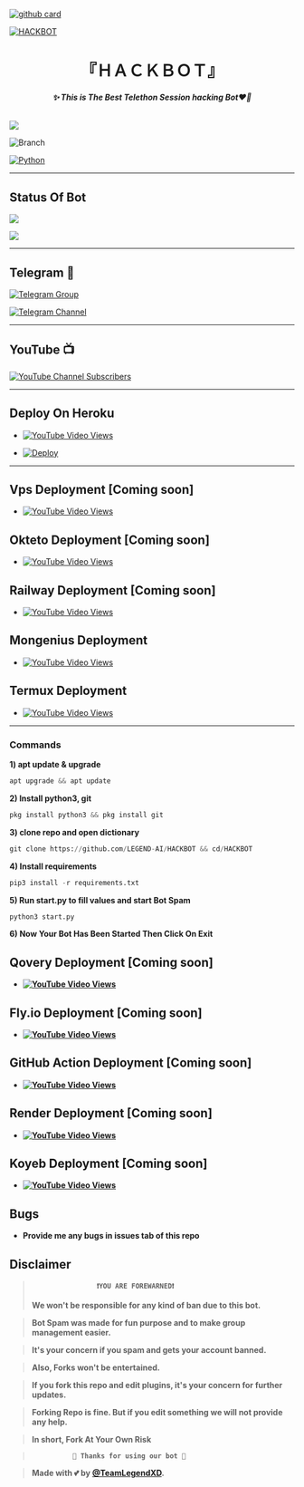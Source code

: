 [![github card](https://github-readme-stats.vercel.app/api/pin/?username=LEGEND-AI&repo=HACKBOT&theme=dark)](https://github.com/LEGEND-AI/HACKBOT)

[![HACKBOT](https://graph.org/file/cf16bdb07b48d404a1f3c.jpg)](https://github.com/LEGEND-AI/HACKBOT)

<h1 align="center">
<b>  『ＨＡＣＫＢＯＴ』 </b>
</h1>

<h6 align="center">
  <b>✨ This is The Best Telethon Session hacking Bot❤️‍🔥</b>
</h6>


![](https://img.shields.io/badge/HackBot→V1.0-red)

![Branch](https://img.shields.io/badge/Branch-main-black?&style=social&logo=github)

[![Python](https://img.shields.io/badge/Python-3.10.5-blue)](https://www.python.org/)

-------

## Status Of Bot 
<p align="left">
<a href="https://github.com/LEGEND-AI/HACKBOT/network/members"><img src="https://img.shields.io/github/forks/LEGEND-AI/HACKBOT?label=Forks&logoColor=Black&style=social"></a><p align="left"><a href="https://github.com/LEGEND-AI/HACKBOT/stargazers"><img src="https://img.shields.io/github/stars/LEGEND-AI/HACKBOT?logoColor=Blue&style=social"></a><p align="left"><a href="https://github.com/LEGEND-AI/HACKBOT"></a><p align="left"><a href="https://github.com/LEGEND-AI/HACKBOT?"></a>
  
-------

## Telegram 🏪

[![Telegram Group](https://img.shields.io/badge/Telegram-Group-brightyellow)](https://t.me/LegendBot_OP)

[![Telegram Channel](https://img.shields.io/badge/Telegram-Channel-brightyellow)](https://t.me/TeamLegendBots)
 
-------

## YouTube 📺

[![YouTube Channel Subscribers](https://img.shields.io/youtube/channel/subscribers/UCgv4QgLLpyHVWtBiTpr5srg?label=TeamLegend&style=social)](https://youtube.com/@TeamLegendBot)


-------
## Deploy On Heroku

- [![YouTube Video Views](https://img.shields.io/youtube/views/1pLXf9jG8e4?label=Deploy+•+Heroku+•&style=social)](https://youtu.be/1pLXf9jG8e4)

- [![Deploy](https://www.herokucdn.com/deploy/button.svg)](https://heroku.com/deploy)

-------

## Vps Deployment [Coming soon]

- [![YouTube Video Views](https://img.shields.io/youtube/views/CH_KO1wim2o?label=Vps+•+Deployment+•&style=social)](https://youtu.be/CH_KO1wim2o)



## Okteto Deployment [Coming soon]

- [![YouTube Video Views](https://img.shields.io/youtube/views/CH_KO1wim2o?label=Tutorial+•+Okteto+•&style=social)](https://youtu.be/CH_KO1wim2o)

## Railway Deployment [Coming soon]

- [![YouTube Video Views](https://img.shields.io/youtube/views/CH_KO1wim2o?label=Tutorial+•+Railway+•&style=social)](https://youtu.be/CH_KO1wim2o)


## Mongenius Deployment 


- [![YouTube Video Views](https://img.shields.io/youtube/views/ETE_v68Bt8Y?label=Tutorial+•+Mongenius+•&style=social)](https://youtu.be/ETE_v68Bt8Y)


## Termux Deployment 

- [![YouTube Video Views](https://img.shields.io/youtube/views/PmIPM8ZyQKQ?label=Tutorial+•+Termux+•&style=social)](https://youtu.be/PmIPM8ZyQKQ)

----

<h3>Commands</h3>

<b>1) apt update & upgrade</b>

```python
apt upgrade && apt update
```

<b>2) Install python3, git </b>

```python
pkg install python3 && pkg install git
```

<b>3) clone repo and open dictionary </b>

```python
git clone https://github.com/LEGEND-AI/HACKBOT && cd/HACKBOT
```

<b>4) Install requirements </b>

```python
pip3 install -r requirements.txt
```


<b>5) Run start.py to fill values and start Bot Spam </b>

```python
python3 start.py
```

<b>6) Now Your Bot Has Been Started Then Click On Exit

## Qovery Deployment [Coming soon]

- [![YouTube Video Views](https://img.shields.io/youtube/views/CH_KO1wim2o?label=Tutorial+•+Qovery+•&style=social)](https://youtu.be/CH_KO1wim2o)


## Fly.io Deployment [Coming soon]

- [![YouTube Video Views](https://img.shields.io/youtube/views/CH_KO1wim2o?label=Tutorial+•+Fly.io+•&style=social)](https://youtu.be/CH_KO1wim2o)

## GitHub Action Deployment [Coming soon]

- [![YouTube Video Views](https://img.shields.io/youtube/views/CH_KO1wim2o?label=Github+•+Action+•&style=social)](https://youtu.be/CH_KO1wim2o)

## Render Deployment [Coming soon]

- [![YouTube Video Views](https://img.shields.io/youtube/views/CH_KO1wim2o?label=Tutorial+•+Render+•&style=social)](https://youtu.be/CH_KO1wim2o)

## Koyeb Deployment [Coming soon]

- [![YouTube Video Views](https://img.shields.io/youtube/views/CH_KO1wim2o?label=Koyeb+•+Deployment+•&style=social)](https://youtu.be/CH_KO1wim2o)




## Bugs

- Provide me any bugs in issues tab of this repo

## Disclaimer
  
>                     ❗YOU ARE FOREWARNED❗
> We won't be responsible for any kind of ban due to this bot.

> Bot Spam was made for fun purpose and to make group management easier.

> It's your concern if you spam and gets your account banned.

> Also, Forks won't be entertained.

> If you fork this repo and edit plugins, it's your concern for further updates.

> Forking Repo is fine. But if you edit something we will not provide any help.

> In short, Fork At Your Own Risk    

>               💖 Thanks for using our bot 💖

</details>


> Made with 💕 by [@TeamLegendXD](https://t.me/TeamLegendXD).    




